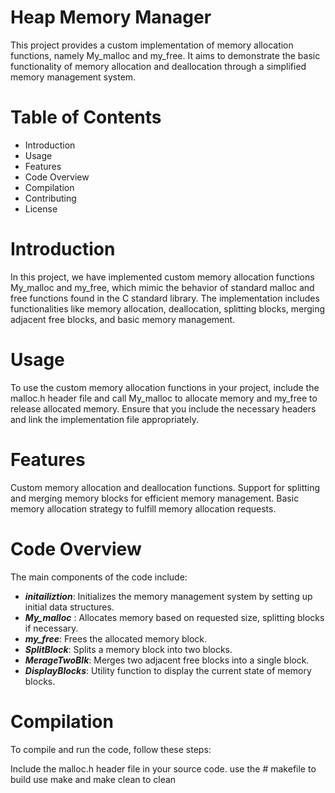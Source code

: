 # Heap Memory Manager 
This project provides a custom implementation of memory allocation functions, namely My_malloc and my_free. It aims to demonstrate the basic functionality of memory allocation and deallocation through a simplified memory management system.

# Table of Contents
- Introduction
- Usage
- Features
- Code Overview
- Compilation
- Contributing
- License
# Introduction
In this project, we have implemented custom memory allocation functions My_malloc and my_free, which mimic the behavior of standard malloc and free functions found in the C standard library. The implementation includes functionalities like memory allocation, deallocation, splitting blocks, merging adjacent free blocks, and basic memory management.

# Usage
To use the custom memory allocation functions in your project, include the malloc.h header file and call My_malloc to allocate memory and my_free to release allocated memory. Ensure that you include the necessary headers and link the implementation file appropriately.

# Features
Custom memory allocation and deallocation functions.
Support for splitting and merging memory blocks for efficient memory management.
Basic memory allocation strategy to fulfill memory allocation requests.
# Code Overview
The main components of the code include:

* ___initailiztion___: Initializes the memory management system by setting up initial data structures.
* ___My_malloc___ : Allocates memory based on requested size, splitting blocks if necessary.
* ___my_free___: Frees the allocated memory block.
* ___SplitBlock___: Splits a memory block into two blocks.
* ___MerageTwoBlk___: Merges two adjacent free blocks into a single block.
* ___DisplayBlocks___: Utility function to display the current state of memory blocks.
# Compilation
To compile and run the code, follow these steps:

Include the malloc.h header file in your source code.
use the # makefile 
to build use make and make clean to clean
